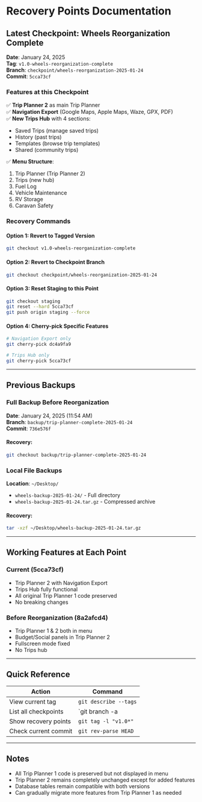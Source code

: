 # Recovery Points Documentation

## Latest Checkpoint: Wheels Reorganization Complete
**Date**: January 24, 2025  
**Tag**: `v1.0-wheels-reorganization-complete`  
**Branch**: `checkpoint/wheels-reorganization-2025-01-24`  
**Commit**: `5cca73cf`

### Features at this Checkpoint
✅ **Trip Planner 2** as main Trip Planner  
✅ **Navigation Export** (Google Maps, Apple Maps, Waze, GPX, PDF)  
✅ **New Trips Hub** with 4 sections:
- Saved Trips (manage saved trips)
- History (past trips)
- Templates (browse trip templates)
- Shared (community trips)

✅ **Menu Structure**:
1. Trip Planner (Trip Planner 2)
2. Trips (new hub)
3. Fuel Log
4. Vehicle Maintenance
5. RV Storage
6. Caravan Safety

### Recovery Commands

#### Option 1: Revert to Tagged Version
```bash
git checkout v1.0-wheels-reorganization-complete
```

#### Option 2: Revert to Checkpoint Branch
```bash
git checkout checkpoint/wheels-reorganization-2025-01-24
```

#### Option 3: Reset Staging to this Point
```bash
git checkout staging
git reset --hard 5cca73cf
git push origin staging --force
```

#### Option 4: Cherry-pick Specific Features
```bash
# Navigation Export only
git cherry-pick dc4a9fa9

# Trips Hub only
git cherry-pick 5cca73cf
```

---

## Previous Backups

### Full Backup Before Reorganization
**Date**: January 24, 2025 (11:54 AM)  
**Branch**: `backup/trip-planner-complete-2025-01-24`  
**Commit**: `736e576f`

#### Recovery:
```bash
git checkout backup/trip-planner-complete-2025-01-24
```

### Local File Backups
**Location**: `~/Desktop/`
- `wheels-backup-2025-01-24/` - Full directory
- `wheels-backup-2025-01-24.tar.gz` - Compressed archive

#### Recovery:
```bash
tar -xzf ~/Desktop/wheels-backup-2025-01-24.tar.gz
```

---

## Working Features at Each Point

### Current (5cca73cf)
- Trip Planner 2 with Navigation Export
- Trips Hub fully functional
- All original Trip Planner 1 code preserved
- No breaking changes

### Before Reorganization (8a2afcd4)
- Trip Planner 1 & 2 both in menu
- Budget/Social panels in Trip Planner 2
- Fullscreen mode fixed
- No Trips hub

---

## Quick Reference

| Action | Command |
|--------|---------|
| View current tag | `git describe --tags` |
| List all checkpoints | `git branch -a | grep checkpoint` |
| Show recovery points | `git tag -l "v1.0*"` |
| Check current commit | `git rev-parse HEAD` |

---

## Notes
- All Trip Planner 1 code is preserved but not displayed in menu
- Trip Planner 2 remains completely unchanged except for added features
- Database tables remain compatible with both versions
- Can gradually migrate more features from Trip Planner 1 as needed